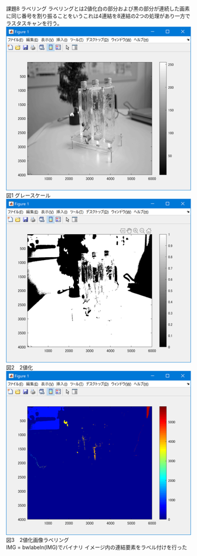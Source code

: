 課題8 ラベリング
ラベリングとは2値化白の部分および黒の部分が連続した画素に同じ番号を割り振ることをいうこれは4連結を8連結の2つの処理があり一方でラスタスキャンを行う。  
![](https://github.com/Tomiyoshi-Takafumi/lecture_image_processing/blob/master/%E8%AA%B2%E9%A1%8C%E7%94%BB%E5%83%8F/8-1.png) 
図1 グレースケール
![](https://github.com/Tomiyoshi-Takafumi/lecture_image_processing/blob/master/%E8%AA%B2%E9%A1%8C%E7%94%BB%E5%83%8F/8-2.png)  
図2　2値化
![](https://github.com/Tomiyoshi-Takafumi/lecture_image_processing/blob/master/%E8%AA%B2%E9%A1%8C%E7%94%BB%E5%83%8F/8-3.png)  
図3　2値化画像ラベリング  
IMG = bwlabeln(IMG)でバイナリ イメージ内の連結要素をラベル付けを行った

